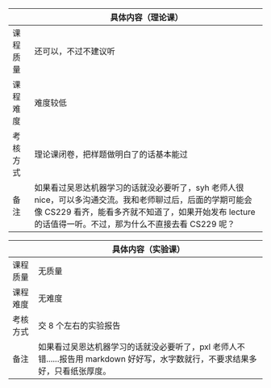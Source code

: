 |      | 具体内容（理论课） |
|-------|----------|
| 课程质量 |     还可以，不过不建议听 |
| 课程难度 |     难度较低     |
| 考核方式 |    理论课闭卷，把样题做明白了的话基本能过  |
| 备注    |     如果看过吴恩达机器学习的话就没必要听了，syh 老师人很 nice，可以多沟通交流。我和老师聊过后，后面的学期可能会像 CS229 看齐，能看多齐就不知道了，如果开始发布 lecture 的话值得一听。不过，那为什么不直接去看 CS229 呢？|

|      | 具体内容（实验课） |
|-------|----------|
| 课程质量 |     无质量 |
| 课程难度 |     无难度     |
| 考核方式 |    交 8 个左右的实验报告  |
| 备注    |     如果看过吴恩达机器学习的话就没必要听了，pxl 老师人不错......报告用 markdown 好好写，水字数就行，不要求结果多好，只看纸张厚度。|

